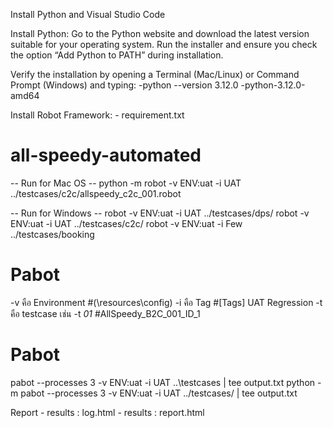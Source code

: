 Install Python and Visual Studio Code


Install Python:
    Go to the Python website and download the latest version suitable for your operating system.
Run the installer and ensure you check the option “Add Python to PATH” during installation.


Verify the installation by opening a Terminal (Mac/Linux) or Command Prompt (Windows) and typing:
    -python --version 3.12.0
    -python-3.12.0-amd64

Install Robot Framework:
    - requirement.txt


# all-speedy-automated
-- Run for Mac OS --
python -m robot -v ENV:uat -i UAT  ../testcases/c2c/allspeedy_c2c_001.robot

-- Run for Windows --
robot -v ENV:uat -i UAT  ../testcases/dps/
robot -v ENV:uat -i UAT  ../testcases/c2c/
robot -v ENV:uat -i Few  ../testcases/booking


# Pabot
-v คือ Environment                   #(\resources\config)
-i คือ Tag                           #[Tags]   UAT    Regression
-t คือ testcase เช่น -t *01*          #AllSpeedy_B2C_001_ID_1 
# Pabot
pabot --processes 3 -v ENV:uat -i UAT ..\testcases |  tee output.txt
python -m pabot --processes 3 -v ENV:uat -i UAT ../testcases/  |  tee output.txt

Report
     - results : log.html
     - results : report.html

